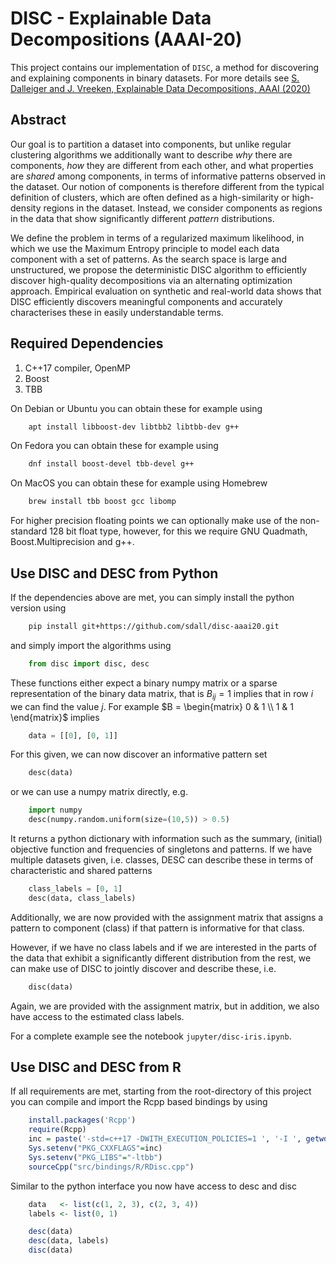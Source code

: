 # DISC - Explainable Data Decompositions (AAAI-20)

This project contains our implementation of `DISC`, a method for discovering and explaining components in binary datasets. For more details see [S. Dalleiger and J. Vreeken, Explainable Data Decompositions, AAAI (2020)](http://eda.mmci.uni-saarland.de/disc/)

## Abstract

Our goal is to partition a dataset into components, but unlike regular clustering algorithms we additionally want to describe _why_ there are components, _how_ they are different from each other, and what properties are _shared_ among components, in terms of informative patterns observed in the dataset.
Our notion of components is therefore different from the typical definition of clusters, which are often defined as a high-similarity or high-density regions in the dataset. Instead, we consider components as regions in the data that show significantly different _pattern_ distributions. 

We define the problem in terms of a regularized maximum likelihood, in which we use the Maximum Entropy principle to model each data component with a set of patterns. As the search space is large and unstructured, we propose the deterministic DISC algorithm to efficiently discover high-quality decompositions via an alternating optimization approach. Empirical evaluation on synthetic and real-world data shows that DISC efficiently discovers meaningful components and accurately characterises these in easily understandable terms. 

## Required Dependencies

1. C++17 compiler, OpenMP
2. Boost
3. TBB

On Debian or Ubuntu you can obtain these for example using 

```sh
    apt install libboost-dev libtbb2 libtbb-dev g++ 
```

On Fedora you can obtain these for example using 

```sh
    dnf install boost-devel tbb-devel g++
```

On MacOS you can obtain these for example using Homebrew 

```sh
    brew install tbb boost gcc libomp
```

For higher precision floating points we can optionally make use of the non-standard 128 bit float type, however, for this we require GNU Quadmath, Boost.Multiprecision and g++.

## Use DISC and DESC from Python

If the dependencies above are met, you can simply install the python version using
```sh
    pip install git+https://github.com/sdall/disc-aaai20.git
```
and simply import the algorithms using 
```python
    from disc import disc, desc
```
These functions either expect a binary numpy matrix or a sparse representation of the binary data matrix, that is $B_{ij} = 1$ implies that in row $i$ we can find the value $j$. For example $B = \begin{matrix} 0 & 1 \\ 1 & 1 \end{matrix}$ implies 
```python
    data = [[0], [0, 1]]
```
For this given, we can now discover an informative pattern set

```python
    desc(data)
```
or we can use a numpy matrix directly, e.g.

```python
    import numpy
    desc(numpy.random.uniform(size=(10,5)) > 0.5)
```
It returns a python dictionary with information such as the summary, (initial) objective function and frequencies of singletons and patterns. If we have multiple datasets given, i.e. classes, DESC can describe these in terms of characteristic and shared patterns

```python
    class_labels = [0, 1]
    desc(data, class_labels)
```
Additionally, we are now provided with the assignment matrix that assigns a pattern to component (class) if that pattern is informative for that class.

However, if we have no class labels and if we are interested in the parts of the data that exhibit a significantly different distribution from the rest, we can make use of DISC to jointly discover and describe these, i.e.

```python
    disc(data)
```
Again, we are provided with the assignment matrix, but in addition, we also have access to the estimated class labels.

For a complete example see the notebook ```jupyter/disc-iris.ipynb```.

## Use DISC and DESC from R

If all requirements are met, starting from the root-directory of this project you can compile and import the Rcpp based bindings by using

```R
    install.packages('Rcpp')
    require(Rcpp)
    inc = paste('-std=c++17 -DWITH_EXECUTION_POLICIES=1 ', '-I ', getwd(), '/include', ' -I ', getwd(), '/src', sep='')
    Sys.setenv("PKG_CXXFLAGS"=inc)
    Sys.setenv("PKG_LIBS"="-ltbb") 
    sourceCpp("src/bindings/R/RDisc.cpp")
```
Similar to the python interface you now have access to desc and disc

```R
    data   <- list(c(1, 2, 3), c(2, 3, 4))
    labels <- list(0, 1)

    desc(data)
    desc(data, labels)
    disc(data)
```
